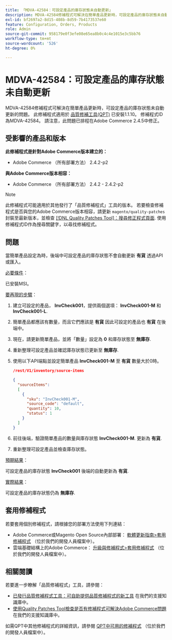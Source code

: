 ```yaml
---
title: 「MDVA-42584：可設定產品的庫存狀態未自動更新」
description: MDVA-42584修補程式可解決在簡單產品更新時，可設定產品的庫存狀態未自動更新的問題。 安裝[Quality Patches Tool (QPT)](/help/announcements/adobe-commerce-announcements/magento-quality-patches-released-new-tool-to-self-serve-quality-patches.md) 1.1.10時，即可使用此修補程式。 修補程式ID為MDVA-42584。 請注意，此問題已排程在Adobe Commerce 2.4.5中修正。
exl-id: bf2697a2-8d15-408b-8d59-7b4173537e60
feature: Configuration, Orders, Products
role: Admin
source-git-commit: 958179e0f3efe08e65ea8b0c4c4e1015e3c5bb76
workflow-type: tm+mt
source-wordcount: '526'
ht-degree: 0%

---
```


# MDVA-42584：可設定產品的庫存狀態未自動更新

MDVA-42584修補程式可解決在簡單產品更新時，可設定產品的庫存狀態未自動更新的問題。 此修補程式適用於 [品質修補工具(QPT)](/help/announcements/adobe-commerce-announcements/magento-quality-patches-released-new-tool-to-self-serve-quality-patches.md) 已安裝1.1.10。 修補程式ID為MDVA-42584。 請注意，此問題已排程在Adobe Commerce 2.4.5中修正。

## 受影響的產品和版本

**此修補程式是針對Adobe Commerce版本建立的：**

* Adobe Commerce （所有部署方法） 2.4.2-p2

**與Adobe Commerce版本相容：**

* Adobe Commerce （所有部署方法） 2.4.2 - 2.4.2-p2

>[!NOTE]
>
>此修補程式可能適用於其他發行了「品質修補程式」工具的版本。 若要檢查修補程式是否與您的Adobe Commerce版本相容，請更新 `magento/quality-patches` 封裝至最新版本，並檢查 [[!DNL Quality Patches Tool]：搜尋修正程式頁面](https://devdocs.magento.com/quality-patches/tool.html#patch-grid). 使用修補程式ID作為搜尋關鍵字，以尋找修補程式。

## 問題

當簡單產品設定為時，後端中可設定產品的庫存狀態不會自動更新 **有貨** 透過API或匯入。

<u>必要條件</u>：

已安裝MSI。

<u>要再現的步驟</u>：

1. 建立可設定的產品， **InvCheck001**，提供兩個選項： **InvCheck001-M** 和 **InvCheck001-L**.
1. 簡單產品都應該有數量，而且它們應該是 **有貨** 因此可設定的產品也 **有貨** 在後端中。
1. 現在，請更新簡單產品，並將「數量」設定為 **0** 和庫存狀態至 **無庫存**.
1. 重新整理可設定產品並確認庫存狀態已更新至 **無庫存**.
1. 使用以下API端點並設定簡單產品 **InvCheck001-M** 至 **有貨** 數量大於0時。

   ```JSON
   /rest/V1/inventory/source-items
   
   {
     "sourceItems":
     [
       {
         "sku": "InvCheck001-M",
         "source_code": "default",
         "quantity": 10,
         "status": 1
       }
     ]
   }
   ```

1. 前往後端，驗證簡單產品的數量與庫存狀態 **InvCheck001-M**. 更新為 **有貨**.
1. 重新整理可設定產品並檢查庫存狀態。

<u>預期結果</u>：

可設定產品的庫存狀態 **InvCheck001** 後端的自動更新為 **有貨**.

<u>實際結果</u>：

可設定產品的庫存狀態仍為 **無庫存**.

## 套用修補程式

若要套用個別修補程式，請根據您的部署方法使用下列連結：

* Adobe Commerce或Magento Open Source內部部署： [軟體更新指南>套用修補程式](https://devdocs.magento.com/guides/v2.4/comp-mgr/patching/mqp.html) （位於我們的開發人員檔案中）。
* 雲端基礎結構上的Adobe Commerce： [升級與修補程式>套用修補程式](https://devdocs.magento.com/cloud/project/project-patch.html) （位於我們的開發人員檔案中）。

## 相關閱讀

若要進一步瞭解「品質修補程式」工具，請參閱：

* [已發行品質修補程式工具：可自助提供品質修補程式的新工具](/help/announcements/adobe-commerce-announcements/magento-quality-patches-released-new-tool-to-self-serve-quality-patches.md) 在我們的支援知識庫中。
* [使用Quality Patches Tool檢查是否有修補程式可解決Adobe Commerce問題](/help/support-tools/patches-available-in-qpt-tool/check-patch-for-magento-issue-with-magento-quality-patches.md) 在我們的支援知識庫中。

如需QPT中其他修補程式的詳細資訊，請參閱 [QPT中可用的修補程式](https://devdocs.magento.com/quality-patches/tool.html#patch-grid) （位於我們的開發人員檔案中）。
